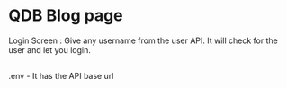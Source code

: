 # QDB Blog page

Login Screen : Give any username from the user API. It will check for the user and let you login.

##
.env - It has the API base url
